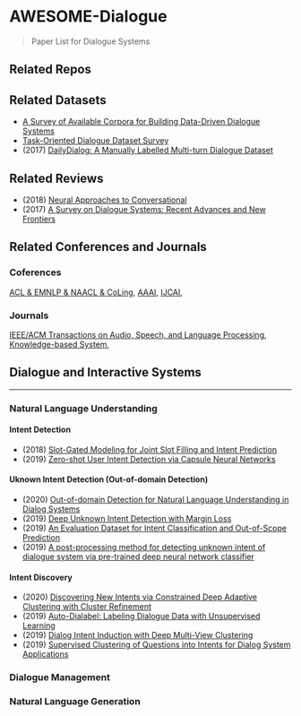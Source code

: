 # AWESOME-Dialogue
> Paper List for Dialogue Systems

## Related Repos


## Related Datasets
- [A Survey of Available Corpora for Building Data-Driven Dialogue Systems](https://breakend.github.io/DialogDatasets/)
- [Task-Oriented Dialogue Dataset Survey](https://github.com/AtmaHou/Task-Oriented-Dialogue-Dataset-Survey)
- (2017) [DailyDialog: A Manually Labelled Multi-turn Dialogue Dataset](https://www.aclweb.org/anthology/I17-1099/)

## Related Reviews
- (2018) [Neural Approaches to Conversational](https://arxiv.org/pdf/1809.08267.pdf)
- (2017) [A Survey on Dialogue Systems: Recent Advances and New Frontiers](https://arxiv.org/pdf/1711.01731.pdf)

## Related Conferences and Journals
### Coferences
[ACL & EMNLP & NAACL & CoLing](https://www.aclweb.org/anthology/), 
[AAAI](https://www.aaai.org/Library/AAAI/aaai-library.php), 
[IJCAI](https://www.ijcai.org/proceedings/2019/), 

### Journals
[IEEE/ACM Transactions on Audio, Speech, and Language Processing](),
[Knowledge-based System](), 

## Dialogue and Interactive Systems
---
### Natural Language Understanding
#### Intent Detection
- (2018) [Slot-Gated Modeling for Joint Slot Filling and Intent Prediction](https://www.aclweb.org/anthology/N18-2118/)
- (2019) [Zero-shot User Intent Detection via Capsule Neural Networks](https://www.aclweb.org/anthology/D18-1348.pdf)

#### Uknown Intent Detection (Out-of-domain Detection)
- (2020) [Out-of-domain Detection for Natural Language Understanding in Dialog Systems](https://ieeexplore.ieee.org/document/9052492)
- (2019) [Deep Unknown Intent Detection with Margin Loss](https://www.aclweb.org/anthology/P19-1548/)
- (2019) [An Evaluation Dataset for Intent Classification and Out-of-Scope Prediction](https://www.aclweb.org/anthology/D19-1131.pdf)
- (2019) [A post-processing method for detecting unknown intent of dialogue system via pre-trained deep neural network classifier](https://www.sciencedirect.com/science/article/abs/pii/S0950705119304034)

#### Intent Discovery
- (2020) [Discovering New Intents via Constrained Deep Adaptive Clustering with Cluster Refinement](https://arxiv.org/pdf/1911.08891.pdf)
- (2019) [Auto-Dialabel: Labeling Dialogue Data with Unsupervised Learning](https://www.aclweb.org/anthology/D18-1072/)
- (2019) [Dialog Intent Induction with Deep Multi-View Clustering](https://www.aclweb.org/anthology/D19-1413.pdf)
- (2019) [Supervised Clustering of Questions into Intents for Dialog System Applications](https://www.aclweb.org/anthology/D18-1254/)

### Dialogue Management


### Natural Language Generation



